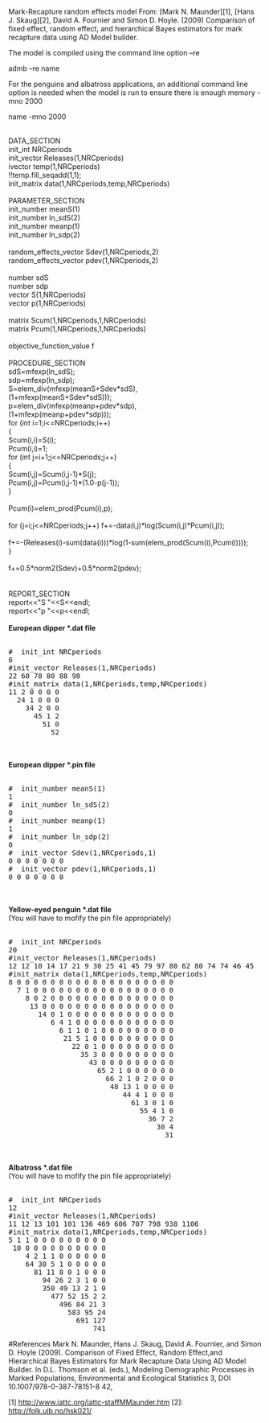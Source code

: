 Mark-Recapture random effects model
From: [Mark N. Maunder][1], [Hans J. Skaug][2], David A. Fournier and Simon D. Hoyle. (2009) Comparison of fixed effect, random effect, and hierarchical Bayes estimators for mark recapture data using AD Model builder.

The model is compiled using the command line option –re

admb –re name

For the penguins and albatross applications, an additional command line option is needed when the model is run to ensure there is enough memory -mno 2000

name -mno 2000

<div class="wikitext"><br>DATA_SECTION<br>init_int NRCperiods<br>init_vector Releases(1,NRCperiods)<br>ivector temp(1,NRCperiods)<br>!!temp.fill_seqadd(1,1);<br>init_matrix data(1,NRCperiods,temp,NRCperiods)<br><br>PARAMETER_SECTION<br>init_number meanS(1)<br>init_number ln_sdS(2)<br>init_number meanp(1)<br>init_number ln_sdp(2)<br><br>random_effects_vector Sdev(1,NRCperiods,2)<br>random_effects_vector pdev(1,NRCperiods,2)<br><br>number sdS<br>number sdp<br>vector S(1,NRCperiods)<br>vector p(1,NRCperiods)<br><br>matrix Scum(1,NRCperiods,1,NRCperiods)<br>matrix Pcum(1,NRCperiods,1,NRCperiods)<br><br>objective_function_value f<br><br>PROCEDURE_SECTION<br>sdS=mfexp(ln_sdS);<br>sdp=mfexp(ln_sdp);<br>S=elem_div(mfexp(meanS+Sdev*sdS),<br>(1+mfexp(meanS+Sdev*sdS)));<br>p=elem_div(mfexp(meanp+pdev*sdp),<br>(1+mfexp(meanp+pdev*sdp)));<br>for (int i=1;i&lt;=NRCperiods;i++)<br>{<br>Scum(i,i)=S(i);<br>Pcum(i,i)=1;<br>for (int j=i+1;j&lt;=NRCperiods;j++)<br>{<br>Scum(i,j)=Scum(i,j-1)*S(j);<br>Pcum(i,j)=Pcum(i,j-1)*(1.0-p(j-1));<br>}<br><br>Pcum(i)=elem_prod(Pcum(i),p);<br><br>for (j=i;j&lt;=NRCperiods;j++) f+=-data(i,j)*log(Scum(i,j)*Pcum(i,j));<br><br>f+=-(Releases(i)-sum(data(i)))*log(1-sum(elem_prod(Scum(i),Pcum(i))));<br>}<br><br>f+=0.5*norm2(Sdev)+0.5*norm2(pdev);<br><br><br>REPORT_SECTION<br>report&lt;&lt;"S "&lt;&lt;S&lt;&lt;endl;<br>report&lt;&lt;"p "&lt;&lt;p&lt;&lt;endl;<br><br><strong>European dipper *.dat file </strong><br><br>
<pre>#  init_int NRCperiods
6
#init_vector Releases(1,NRCperiods)
22 60 78 80 88 98
#init_matrix data(1,NRCperiods,temp,NRCperiods)
11 2 0 0 0 0
  24 1 0 0 0
    34 2 0 0
      45 1 2
        51 0
          52</pre>
<br><br><strong>European dipper *.pin file</strong><br><br>
<pre>#  init_number meanS(1)
1
#  init_number ln_sdS(2)
0
#  init_number meanp(1)
1
#  init_number ln_sdp(2)
0
#  init_vector Sdev(1,NRCperiods,1)
0 0 0 0 0 0 0
#  init_vector pdev(1,NRCperiods,1)
0 0 0 0 0 0 0</pre>
<br><br><strong>Yellow-eyed penguin *.dat file </strong><br>(You will have to mofify the pin file appropriately)<br><br>
<pre>#  init_int NRCperiods
20
#init_vector Releases(1,NRCperiods)
12 12 10 14 17 21 9 30 25 41 45 79 97 80 62 80 74 74 46 45
#init_matrix data(1,NRCperiods,temp,NRCperiods)
8 0 0 0 0 0 0 0 0 0 0 0 0 0 0 0 0 0 0 0
  7 1 0 0 0 0 0 0 0 0 0 0 0 0 0 0 0 0 0
    8 0 2 0 0 0 0 0 0 0 0 0 0 0 0 0 0 0
     13 0 0 0 0 0 0 0 0 0 0 0 0 0 0 0 0
       14 0 1 0 0 0 0 0 0 0 0 0 0 0 0 0
          6 4 1 0 0 0 0 0 0 0 0 0 0 0 0
            6 1 1 0 1 0 0 0 0 0 0 0 0 0
             21 5 1 0 0 0 0 0 0 0 0 0 0
               22 0 1 0 0 0 0 0 0 0 0 0
                 35 3 0 0 0 0 0 0 0 0 0
                   43 0 0 0 0 0 0 0 0 0
                     65 2 1 0 0 0 0 0 0
                       66 2 1 0 2 0 0 0
                        48 13 1 0 0 0 0
                           44 4 1 0 0 0
                             61 3 0 1 0
                               55 4 1 0
                                 36 7 2
                                   30 4
                                     31</pre>
<br><br><strong>Albatross *.dat file </strong><br>(You will have to mofify the pin file appropriately)<br><br>
<pre>#  init_int NRCperiods
12
#init_vector Releases(1,NRCperiods)
11 12 13 101 101 136 469 606 707 798 938 1106 
#init_matrix data(1,NRCperiods,temp,NRCperiods)
5 1 1 0 0 0 0 0 0 0 0 0
 10 0 0 0 0 0 0 0 0 0 0
    4 2 1 1 0 0 0 0 0 0
    64 30 5 1 0 0 0 0 0
      81 11 8 0 1 0 0 0
        94 26 2 3 1 0 0
        350 49 13 2 1 0
          477 52 15 2 2
            496 84 21 3
              583 95 24
                691 127
                    741</pre>
</div>

#References
Mark N. Maunder, Hans J. Skaug, David A. Fournier, and Simon D. Hoyle (2009). Comparison of Fixed Effect, Random Effect,and Hierarchical Bayes Estimators for Mark Recapture Data Using AD Model Builder. In  D.L. Thomson et al. (eds.), Modeling Demographic Processes in Marked Populations, Environmental and Ecological Statistics 3, DOI 10.1007/978-0-387-78151-8 42,

[1] http://www.iattc.org/iattc-staffMMaunder.htm
[2]: http://folk.uib.no/hsk021/

